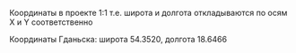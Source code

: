 Координаты в проекте 1:1 т.е. широта и долгота откладываются по осям X и Y соответственно

Координаты Гданьска: широта 54.3520, долгота 18.6466
